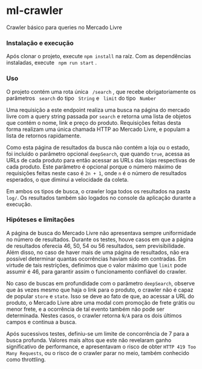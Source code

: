 # ml-crawler
Crawler básico para queries no Mercado Livre

### Instalação e execução
Após clonar o projeto, execute ```npm install``` na raíz. Com as dependências instaladas, execute ``` npm run start``` .

### Uso
O projeto contém uma rota única ``` /search``` , que recebe obrigatoriamente os parâmetros ``` search```  do tipo ``` String```  e ``` limit```  do tipo ``` Number``` 

Uma requisição a este endpoint realiza uma busca na página do mercado livre com a query string passada por ```search``` e retorna uma lista de objetos que contém o nome, link e preço do produto. Requisições feitas desta forma realizam uma única chamada HTTP ao Mercado Livre, e populam a lista de retornos rapidamente.

Como esta página de resultados da busca não contém a loja ou o estado, foi incluído o parâmetro opcional ```deepSearch```, que quando ```true```, acessa as URLs de cada produto para então acessar as URLs das lojas respectivas de cada produto. Este parâmetro é opcional porque o número máximo de requisições feitas neste caso é ```2n + 1```, onde ```n``` é o número de resultados esperados, o que diminui a velocidade da coleta.

Em ambos os tipos de busca, o crawler loga todos os resultados na pasta ```log/```. Os resultados também são logados no console da aplicação durante a execução.

### Hipóteses e limitações

A página de busca do Mercado Livre não apresentava sempre uniformidade no número de resultados. Durante os testes, houve casos em que a página de resultados oferecia 46, 50, 54 ou 56 resultados, sem previsibilidade. Além disso, no caso de haver mais de uma página de resultados, não era possível determinar quantas ocorrências haviam sido em contradas. Em virtude de tais restrições, definimos que o valor máximo que ```limit``` pode assumir é 46, para garantir assim o funcionamento confiável do crawler.

No caso de buscas em profundidade com o parâmetro ```deepSearch```, observe que às vezes mesmo que haja o link para o produto, o crawler não é capaz de popular ```store``` e ```state```. Isso se deve ao fato de que, ao acessar a URL do produto, o Mercado Livre abre uma modal com promoção de frete grátis ou menor frete, e a ocorrência de tal evento também não pode ser determinada. Nestes casos, o crawler retorna ```Ǹ/A``` para os dois últimos campos e continua a busca.

Após sucessivos testes, definiu-se um limite de concorrência de 7 para a busca profunda. Valores mais altos que este não revelaram ganho significativo de performance, e apresentavam o risco de obter ```HTTP 419 Too Many Requests```, ou o risco de o crawler parar no meio, também conhecido como throttling.
